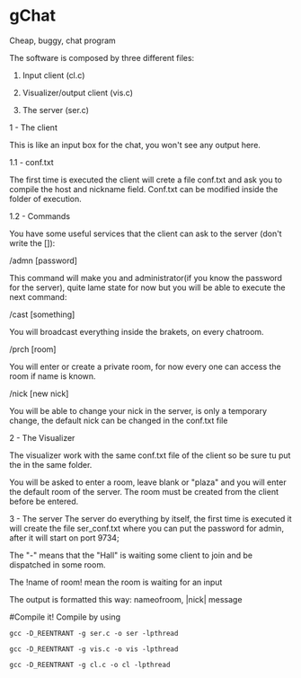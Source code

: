 # gChat
Cheap, buggy, chat program

The software is composed by three different files:

1. Input client (cl.c)

2. Visualizer/output client (vis.c)

3. The server (ser.c)


1 - The client

This is like an input box for the chat, you won't see any output here.

1.1 - conf.txt

The first time is executed the client will crete a file conf.txt and ask you to compile the host and nickname field.
Conf.txt can be modified inside the folder of execution.

1.2 - Commands

You have some useful services that the client can ask to the server (don't write the []):

/admn [password]

This command will make you and administrator(if you know the password for the server),
quite lame state for now but you will be able to execute the next command:

/cast [something]

You will broadcast everything inside the brakets, on every chatroom.

/prch [room]

You will enter or create a private room, for now every one can access the room if name is known.

/nick [new nick]

You will be able to change your nick in the server, is only a temporary change, the default nick can be changed in the conf.txt file

2 - The Visualizer

The visualizer work with the same conf.txt file of the client so be sure tu put the in the same folder.

You will be asked to enter a room, leave blank or "plaza" and you will enter the default room of the server.
The room must be created from the client before be entered.

3 - The server
The server do everything by itself, the first time is executed it will create the file ser_conf.txt where you can put the password for admin,
after it will start on port 9734;

The "-" means that the "Hall" is waiting some client to join and be dispatched in some room.

The !name of room! mean the room is waiting for an input

The output is formatted this way: nameofroom, |nick| message

#Compile it!
Compile by using
```
gcc -D_REENTRANT -g ser.c -o ser -lpthread

gcc -D_REENTRANT -g vis.c -o vis -lpthread

gcc -D_REENTRANT -g cl.c -o cl -lpthread

```
